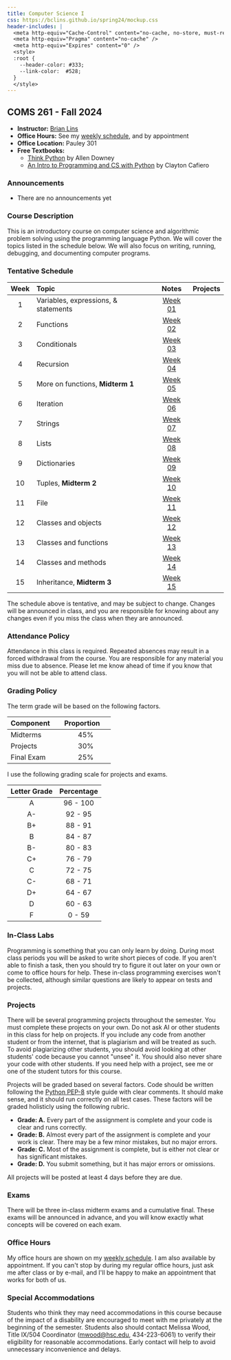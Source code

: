 ```yaml
---
title: Computer Science I
css: https://bclins.github.io/spring24/mockup.css
header-includes: |
  <meta http-equiv="Cache-Control" content="no-cache, no-store, must-revalidate" />
  <meta http-equiv="Pragma" content="no-cache" />
  <meta http-equiv="Expires" content="0" />
  <style>
  :root {
    --header-color:	#333; 
    --link-color:  #528; 
  }
  </style>
---
```


## COMS 261 - Fall 2024

* **Instructor:** [Brian Lins](https://bclins.github.io) 
* **Office Hours:** See my [weekly schedule](https://bclins.github.io/index.html#weekly-schedule), and by appointment
* **Office Location:** Pauley 301
* **Free Textbooks:** 
    - [Think Python](https://allendowney.github.io/ThinkPython/) by Allen Downey  
    - [An Intro to Programming and CS with Python](https://www.uvm.edu/~cbcafier/itpacs/itpacs_cafiero.pdf) by Clayton Cafiero


### Announcements

* There are no announcements yet

### Course Description 

This is an introductory course on computer science and algorithmic problem solving using the programming language Python.  We will cover the topics listed in the schedule below. We will also focus on writing, running, debugging, and documenting computer programs.  

### Tentative Schedule

Week | Topic                      | Notes | Projects
:---:|:---------------------------|:-----:|:--------:
1  | Variables, expressions, & statements | [Week 01](notes.html#week-1-notes)  |
2  | Functions                            | [Week 02](notes.html#week-2-notes)  |
3  | Conditionals                         | [Week 03](notes.html#week-3-notes)  |
4  | Recursion                            | [Week 04](notes.html#week-4-notes)  |
5  | More on functions, **Midterm 1**     | [Week 05](notes.html#week-5-notes)  |
6  | Iteration                            | [Week 06](notes.html#week-6-notes)  |
7  | Strings                              | [Week 07](notes.html#week-7-notes)  |
8  | Lists                                | [Week 08](notes.html#week-8-notes)  |
9  | Dictionaries                         | [Week 09](notes.html#week-9-notes)  |
10 | Tuples, **Midterm 2**                | [Week 10](notes.html#week-10-notes) | 
11 | File                                 | [Week 11](notes.html#week-11-notes) | 
12 | Classes and objects                  | [Week 12](notes.html#week-12-notes) |
13 | Classes and functions                | [Week 13](notes.html#week-13-notes) | 
14 | Classes and methods                  | [Week 14](notes.html#week-14-notes) | 
15 | Inheritance, **Midterm 3**           | [Week 15](notes.html#week-15-notes) | 

The schedule above is tentative, and may be subject to change. Changes will be announced in class, and you are responsible for knowing about any changes even if you miss the class when they are announced. 

### Attendance Policy

Attendance in this class is required. Repeated absences may result in a forced withdrawal from the course. You are responsible for any material you miss due to absence. Please let me know ahead of time if you know that you will not be able to attend class.

### Grading Policy

The term grade will be based on the following factors.

| Component &nbsp; &nbsp;  | Proportion  &nbsp; &nbsp;|
| :--- | :---: |
| Midterms  | 45% |
| Projects  | 30% |
| Final Exam | 25% |  

I use the following grading scale for projects and exams. 

| Letter Grade | Percentage |
| :---: | :---: | 
| A  | 96 - 100 |
| A- | 92 - 95 |
| B+ | 88 - 91 |
| B  | 84 - 87 | 
| B- | 80 - 83 | 
| C+ | 76 - 79 | 
| C  | 72 - 75 | 
| C- | 68 - 71 | 
| D+ | 64 - 67 |
| D  | 60 - 63 | 
| F  |  0 - 59 |


### In-Class Labs
 
Programming is something that you can only learn by doing. During most class periods you will be asked to write short pieces of code. If you aren't able to finish a task, then you should try to figure it out later on your own or come to office hours for help. These in-class programming exercises won't be collected, although similar questions are likely to appear on tests and projects.


### Projects

There will be several programming projects throughout the semester.  You must complete these projects on your own.  Do not ask AI or other students in this class for help on projects. If you include any code from another student or from the internet, that is plagiarism and will be treated as such. To avoid plagiarizing other students, you should avoid looking at other students' code because you cannot "unsee" it.  You should also never share your code with other students.  If you need help with a project, see me or one of the student tutors for this course.  

Projects will be graded based on several factors.  Code should be written following the [Python PEP-8](https://peps.python.org/pep-0008/) style guide with clear comments.  It should make sense, and it should run correctly on all test cases.  These factors will be graded holisticly using the following rubric.

* **Grade: A.** Every part of the assignment is complete and your code is clear and runs correctly.  
* **Grade: B.** Almost every part of the assignment is complete and your work is clear. There may be a few minor mistakes, but no major errors.  
* **Grade: C.** Most of the assignment is complete, but is either not clear or has significant mistakes.
* **Grade: D.** You submit something, but it has major errors or omissions.  
 
All projects will be posted at least 4 days before they are due.  



### Exams

There will be three in-class midterm exams and a cumulative final. These exams will be announced in advance, and you will know exactly what concepts will be covered on each exam.  


### Office Hours

My office hours are shown on my [weekly schedule](https://bclins.github.io/index.html#weekly-schedule).  I am also available by appointment. If you can't stop by during my regular office hours, just ask me after class or by e-mail, and I'll be happy to make an appointment that works for both of us.  


### Special Accommodations

Students who think they may need accommodations in this course because of the impact of a disability are encouraged to meet with me privately at the beginning of the semester. Students also should contact Melissa Wood, Title IX/504 Coordinator (mwood@hsc.edu, 434-223-6061) to verify their eligibility for reasonable accommodations. Early contact will help to avoid unnecessary inconvenience and delays.



<br>
<br>
<br>
<br>
<br>
<br>
<br>
<br>
